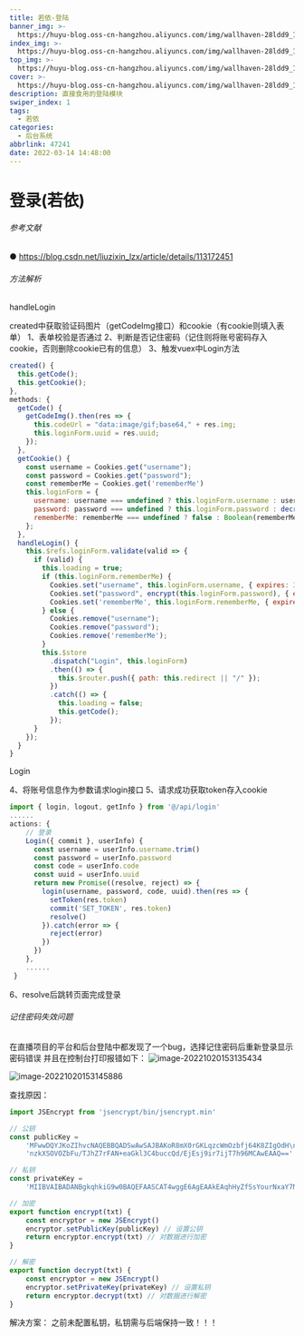 ```yaml
---
title: 若依-登陆
banner_img: >-
  https://huyu-blog.oss-cn-hangzhou.aliyuncs.com/img/wallhaven-28ldd9_1920x1080.webp?x-oss-process=style/huyu
index_img: >-
  https://huyu-blog.oss-cn-hangzhou.aliyuncs.com/img/wallhaven-28ldd9_1920x1080.webp?x-oss-process=style/huyu
top_img: >-
  https://huyu-blog.oss-cn-hangzhou.aliyuncs.com/img/wallhaven-28ldd9_1920x1080.webp?x-oss-process=style/huyu
cover: >-
  https://huyu-blog.oss-cn-hangzhou.aliyuncs.com/img/wallhaven-28ldd9_1920x1080.webp?x-oss-process=style/huyu
description: 直接食用的登陆模块
swiper_index: 1
tags:
  - 若依
categories:
  - 后台系统
abbrlink: 47241
date: 2022-03-14 14:48:00
---
```

# 登录(若依)
###### 参考文献
● https://blog.csdn.net/liuzixin_lzx/article/details/113172451
###### 方法解析
<p>handleLogin</p>
created中获取验证码图片（getCodeImg接口）和cookie（有cookie则填入表单）
1、表单校验是否通过
2、判断是否记住密码（记住则将账号密码存入cookie，否则删除cookie已有的信息）
3、触发vuex中Login方法

```js
created() {
  this.getCode();
  this.getCookie();
},
methods: {
  getCode() {
    getCodeImg().then(res => {
      this.codeUrl = "data:image/gif;base64," + res.img;
      this.loginForm.uuid = res.uuid;
    });
  },
  getCookie() {
    const username = Cookies.get("username");
    const password = Cookies.get("password");
    const rememberMe = Cookies.get('rememberMe')
    this.loginForm = {
      username: username === undefined ? this.loginForm.username : username,
      password: password === undefined ? this.loginForm.password : decrypt(password),
      rememberMe: rememberMe === undefined ? false : Boolean(rememberMe)
    };
  },
  handleLogin() {
    this.$refs.loginForm.validate(valid => {
      if (valid) {
        this.loading = true;
        if (this.loginForm.rememberMe) {
          Cookies.set("username", this.loginForm.username, { expires: 30 });
          Cookies.set("password", encrypt(this.loginForm.password), { expires: 30 });
          Cookies.set('rememberMe', this.loginForm.rememberMe, { expires: 30 });
        } else {
          Cookies.remove("username");
          Cookies.remove("password");
          Cookies.remove('rememberMe');
        }
        this.$store
          .dispatch("Login", this.loginForm)
          .then(() => {
            this.$router.push({ path: this.redirect || "/" });
          })
          .catch(() => {
            this.loading = false;
            this.getCode();
          });
      }
    });
  }
}
```

<p>Login</p>
4、将账号信息作为参数请求login接口
5、请求成功获取token存入cookie

```js
import { login, logout, getInfo } from '@/api/login'
......
actions: {
    // 登录
    Login({ commit }, userInfo) {
      const username = userInfo.username.trim()
      const password = userInfo.password
      const code = userInfo.code
      const uuid = userInfo.uuid
      return new Promise((resolve, reject) => {
        login(username, password, code, uuid).then(res => {
          setToken(res.token)
          commit('SET_TOKEN', res.token)
          resolve()
        }).catch(error => {
          reject(error)
        })
      })
    },
    ......
 }

```

6、resolve后跳转页面完成登录

###### 记住密码失效问题
在直播项目的平台和后台登陆中都发现了一个bug，选择记住密码后重新登录显示密码错误
并且在控制台打印报错如下：
![image-20221020153135434](https://raw.githubusercontent.com/pan52yu/blogImg/main/image-20221020153135434.png)

![image-20221020153145886](https://raw.githubusercontent.com/pan52yu/blogImg/main/image-20221020153145886.png)

查找原因：

```js
import JSEncrypt from 'jsencrypt/bin/jsencrypt.min'

// 公钥
const publicKey =
    'MFwwDQYJKoZIhvcNAQEBBQADSwAwSAJBAKoR8mX0rGKLqzcWmOzbfj64K8ZIgOdH\n' +
    'nzkXSOVOZbFu/TJhZ7rFAN+eaGkl3C4buccQd/EjEsj9ir7ijT7h96MCAwEAAQ=='

// 私钥
const privateKey =
    'MIIBVAIBADANBgkqhkiG9w0BAQEFAASCAT4wggE6AgEAAkEAqhHyZfSsYourNxaY7Nt+PrgrxkiA50efORdI5U5lsW79MmFnusUA355oaSXcLhu5xxB38SMSyP2KvuKNPuH3owIDAQABAkAfoiLyL+Z4lf4Myxk6xUDgLaWGximj20CUf+5BKKnlrK+Ed8gAkM0HqoTt2UZwA5E2MzS4EI2gjfQhz5X28uqxAiEA3wNFxfrCZlSZHb0gn2zDpWowcSxQAgiCstxGUoOqlW8CIQDDOerGKH5OmCJ4Z21v+F25WaHYPxCFMvwxpcw99EcvDQIgIdhDTIqD2jfYjPTY8Jj3EDGPbH2HHuffvflECt3Ek60CIQCFRlCkHpi7hthhYhovyloRYsM+IS9h/0BzlEAuO0ktMQIgSPT3aFAgJYwKpqRYKlLDVcflZFCKY7u3UP8iWi1Qw0Y='

// 加密
export function encrypt(txt) {
    const encryptor = new JSEncrypt()
    encryptor.setPublicKey(publicKey) // 设置公钥
    return encryptor.encrypt(txt) // 对数据进行加密
}

// 解密
export function decrypt(txt) {
    const encryptor = new JSEncrypt()
    encryptor.setPrivateKey(privateKey) // 设置私钥
    return encryptor.decrypt(txt) // 对数据进行解密
}
```

解决方案：
之前未配置私钥，私钥需与后端保持一致！！！
